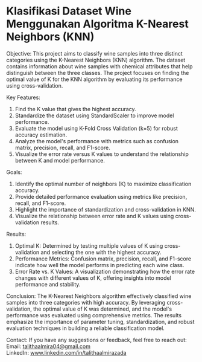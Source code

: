 # Klasifikasi Dataset Wine Menggunakan Algoritma K-Nearest Neighbors (KNN)

Objective:
This project aims to classify wine samples into three distinct categories using the K-Nearest Neighbors (KNN) algorithm. The dataset contains information about wine samples with chemical attributes that help distinguish between the three classes. The project focuses on finding the optimal value of K for the KNN algorithm by evaluating its performance using cross-validation.

Key Features:
1. Find the K value that gives the highest accuracy.
2. Standardize the dataset using StandardScaler to improve model performance.
3. Evaluate the model using K-Fold Cross Validation (k=5) for robust accuracy estimation.
4. Analyze the model's performance with metrics such as confusion matrix, precision, recall, and F1-score.
5. Visualize the error rate versus K values to understand the relationship between K and model performance.

Goals:
1. Identify the optimal number of neighbors (K) to maximize classification accuracy.
2. Provide detailed performance evaluation using metrics like precision, recall, and F1-score.
3. Highlight the importance of standardization and cross-validation in KNN.
4. Visualize the relationship between error rate and K values using cross-validation results.

Results:
1. Optimal K: Determined by testing multiple values of K using cross-validation and selecting the one with the highest accuracy.
2. Performance Metrics: Confusion matrix, precision, recall, and F1-score indicate how well the model performs in predicting each wine class.
3. Error Rate vs. K Values: A visualization demonstrating how the error rate changes with different values of K, offering insights into model performance and stability.

Conclusion:
The K-Nearest Neighbors algorithm effectively classified wine samples into three categories with high accuracy. By leveraging cross-validation, the optimal value of K was determined, and the model's performance was evaluated using comprehensive metrics. The results emphasize the importance of parameter tuning, standardization, and robust evaluation techniques in building a reliable classification model.

Contact:
If you have any suggestions or feedback, feel free to reach out:
Email: talithaalmira04@gmail.com <br>
LinkedIn: www.linkedin.com/in/talithaalmirazada
